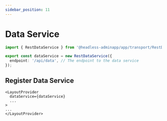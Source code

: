 ```yaml
---
sidebar_position: 11
---
```


# Data Service

```ts title="config/dataService.ts"
import { RestDataService } from '@headless-adminapp/app/transport/RestDataService';

export const dataService = new RestDataService({
  endpoint: '/api/data', // The endpoint to the data service
});
```

## Register Data Service

```tsx AppLayout.tsx
<LayoutProvider
  dataService={dataService}
  ...
>
...
</LayoutProvider>
```